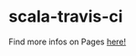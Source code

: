 # scala-travis-ci

Find more infos on Pages [here!](https://daniele-tentoni.github.io/scala-travis-ci/)
